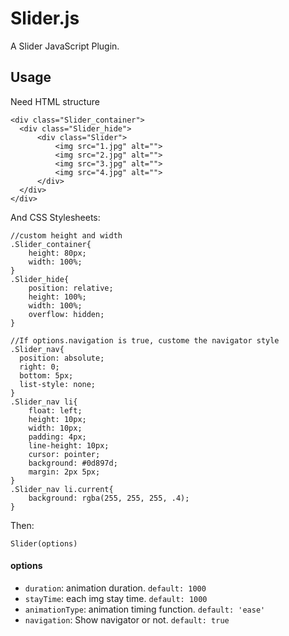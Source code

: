 # Slider.js

A Slider JavaScript Plugin.

## Usage

Need HTML structure

```
<div class="Slider_container">
  <div class="Slider_hide">
      <div class="Slider">
          <img src="1.jpg" alt="">
          <img src="2.jpg" alt="">
          <img src="3.jpg" alt="">
          <img src="4.jpg" alt="">
      </div>
  </div>
</div>
```

And CSS Stylesheets:

```
//custom height and width
.Slider_container{
    height: 80px;
    width: 100%;
}
.Slider_hide{
    position: relative;
    height: 100%;
    width: 100%;
    overflow: hidden;
}

//If options.navigation is true, custome the navigator style
.Slider_nav{
  position: absolute;
  right: 0;
  bottom: 5px;
  list-style: none;
}
.Slider_nav li{
    float: left;
    height: 10px;
    width: 10px;
    padding: 4px;
    line-height: 10px;
    cursor: pointer;
    background: #0d897d;
    margin: 2px 5px;
}
.Slider_nav li.current{
    background: rgba(255, 255, 255, .4);
}
```

Then:

```
Slider(options)
```

#### options

- `duration`: animation duration. `default: 1000`
- `stayTime`: each img stay time. `default: 1000`
- `animationType`: animation timing function. `default: 'ease'`
- `navigation`: Show navigator or not. `default: true`

